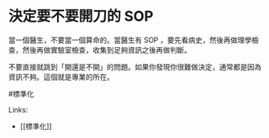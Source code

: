 
# 決定要不要開刀的 SOP

當一個醫生，不要當一個算命的。當醫生有 SOP ，要先看病史，然後再做理學檢查，然後再做實驗室檢查，收集到足夠資訊之後再做判斷。

不要直接就跳到「開還是不開」的問題。如果你發現你很難做決定，通常都是因為資訊不夠。這個就是專業的所在。

#標準化 

Links:
- [[標準化]]